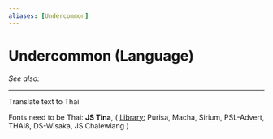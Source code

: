 ```yaml
---
aliases: [Undercommon]
---
```

# Undercommon (Language)
*See also:* 
___
Translate text to Thai

Fonts need to be Thai: **JS Tina**, ( [Library:](http://www.thai-language.com/ref/typographical-styles?page=48) Purisa, Macha, Sirium, PSL-Advert, THAI8, DS-Wisaka, JS Chalewiang )